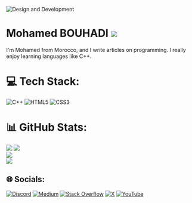 ![Design and Development](https://github.com/bouhadi-m3d/bouhadi-m3d/blob/main/download%20(1).jpg)

# Mohamed BOUHADI   ![](https://komarev.com/ghpvc/?username=bouhadi-m3d)
I'm Mohamed from Morocco, and I write articles on programming. I really enjoy learning languages like C++.

# 💻 Tech Stack:
![C++](https://img.shields.io/badge/c++-%2300599C.svg?style=plastic&logo=c%2B%2B&logoColor=white) ![HTML5](https://img.shields.io/badge/html5-%23E34F26.svg?style=plastic&logo=html5&logoColor=white) ![CSS3](https://img.shields.io/badge/css3-%231572B6.svg?style=plastic&logo=css3&logoColor=white)

# 📊 GitHub Stats:
![](https://github-readme-stats.vercel.app/api?username=bouhadi-m3d&theme=radical&hide_border=false&include_all_commits=false&count_private=false)
![](https://github-contributor-stats.vercel.app/api?username=bouhadi-m3d&limit=5&theme=radical&combine_all_yearly_contributions=true) <br/>
![](https://github-readme-streak-stats.herokuapp.com/?user=bouhadi-m3d&theme=radical&hide_border=false)<br/>
![](https://github-readme-stats.vercel.app/api/top-langs/?username=bouhadi-m3d&theme=radical&hide_border=false&include_all_commits=false&count_private=false&layout=compact)


## 🌐 Socials:
[![Discord](https://img.shields.io/badge/Discord-%237289DA.svg?logo=discord&logoColor=white)](https://discord.gg/chrollo_m3d) [![Medium](https://img.shields.io/badge/Medium-12100E?logo=medium&logoColor=white)](https://medium.com/@https://medium.com/@medbouhadi69) [![Stack Overflow](https://img.shields.io/badge/-Stackoverflow-FE7A16?logo=stack-overflow&logoColor=white)](https://stackoverflow.com/users/https://stackoverflow.com/users/26265681/chrollo-m3d) [![X](https://img.shields.io/badge/X-black.svg?logo=X&logoColor=white)](https://x.com/https://x.com/ChrolloM3d) [![YouTube](https://img.shields.io/badge/YouTube-%23FF0000.svg?logo=YouTube&logoColor=white)](https://youtube.com/@https://www.youtube.com/channel/UC63QDmwdwt9XV_VlLQPu2gQ) 
